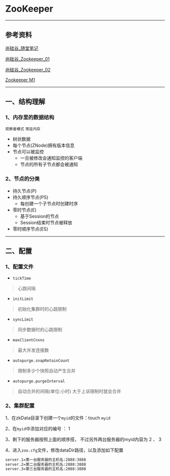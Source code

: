 # ZooKeeper

-----------------------
## 参考资料

[尚硅谷_随堂笔记](/ZooKeeper/笔记/随堂笔记.pdf)

[尚硅谷_Zookeeper_01](/ZooKeeper/笔记/08_尚硅谷技术之ZookeeperV3.3.pdf)

[尚硅谷_Zookeeper_02](/ZooKeeper/笔记/08_尚硅谷技术之Zookeeper（源码解析）V3.3.pdf)

[Zookeeper M1](https://zhuanlan.zhihu.com/p/367159436)

---
## 一、结构理解

### 1、内存里的数据结构
`观察者模式` `常驻内存`

+ 树状数据
+ 每个节点(ZNode)拥有版本信息
+ 节点可以被监控
    + 一旦被修改会通知监控的客户端
    + 节点的所有子节点都会被通知

### 2、节点的分类
+ 持久节点(P)
+ 持久顺序节点(PS)
    + 每创建一个子节点时创建时序
+ 零时节点(E)
    + 基于Session的节点
    + Session结束时节点被释放
+ 零时顺序节点(ES)


---
## 二、配置

### 1、配置文件

+ `tickTime`
> 心跳间隔
+ `initLimit`
> 初始化集群时的心跳限制
+ `syncLimit`
> 同步数据时的心跳限制
+ `maxClientCnxns`
> 最大并发连接数
+ `autopurge.snapRetainCount`
> 限制多少个快照自动产生合并
+ `autopurge.purgeInterval`
> 自动合并的间隔(单位:小时)
> 大于上诉限制时就会合并

### 2、集群配置

1、在zkData目录下创建一个`myid`的文件：touch `myid`

2、在`myid`中添加对应的编号 ： 1

3、剩下的服务器按照上面的顺序搭， 不过另外两台服务器的myid内容为 2 、 3

4、进入`zoo.cfg`文件，修改dataDir路径，以及添加如下配置

```bash
server.1=第一台服务器的主机名:2888:3888
server.2=第二台服务器的主机名:2888:3888
server.3=第三台服务器的主机名:2888:3888
```

